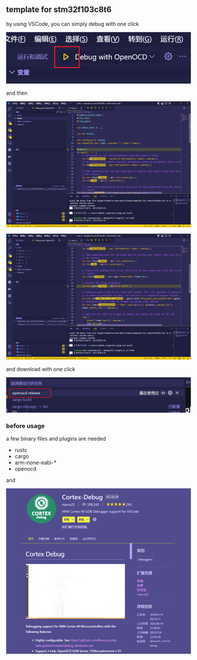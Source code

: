 ## template for stm32f103c8t6

by using VSCode, you can simply debug with one click

![](./pics/1.png)

and then

![](./pics/2.png)

![](./pics/3.png)

and download with one click

![](./pics/4.png)

### before usage

a few binary files and plugins are needed

- rustc
- cargo
- arm-none-eabi-*
- openocd

and

![](./pics/5.png)